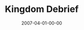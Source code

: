 ---
layout: message
category: message
series: "Kingdom"
title: "Kingdom Debrief"
date: 2007-04-01-00-00
message_id: 25
audio: "http://s3.amazonaws.com/crossroads-media/media/legacy/mp3/Kingdom_07_Debrief_04-01-07_Tome.mp3"
audio-duration: "46:30"
flag: "N"
---